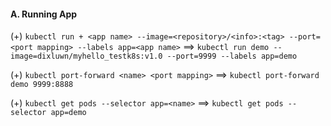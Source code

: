#### A. Running App
(+) `kubectl run + <app name> --image=<repository>/<info>:<tag> --port=<port mapping> --labels app=<app name>`
==> `kubectl run demo --image=dixluwn/myhello_testk8s:v1.0 --port=9999 --labels app=demo`

(+) `kubectl port-forward <name> <port mapping>`
==> `kubectl port-forward demo 9999:8888`

(+) `kubectl get pods --selector app=<name>`
==> `kubectl get pods --selector app=demo`
